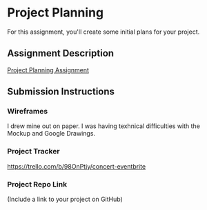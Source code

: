 # Project Planning
For this assignment, you'll create some initial plans for your project.

## Assignment Description
[Project Planning Assignment](https://education.launchcode.org/liftoff/assignments/planning/)

## Submission Instructions

### Wireframes
I drew mine out on paper. I was having texhnical difficulties with the Mockup and Google Drawings.

### Project Tracker

https://trello.com/b/98OnPtjy/concert-eventbrite

### Project Repo Link

(Include a link to your project on GitHub)
